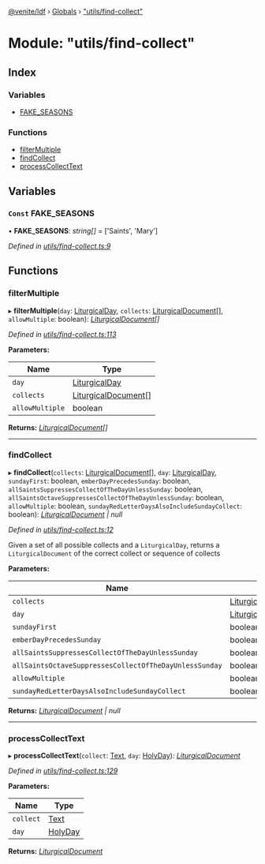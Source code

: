 [@venite/ldf](../README.md) › [Globals](../globals.md) › ["utils/find-collect"](_utils_find_collect_.md)

# Module: "utils/find-collect"

## Index

### Variables

* [FAKE_SEASONS](_utils_find_collect_.md#const-fake_seasons)

### Functions

* [filterMultiple](_utils_find_collect_.md#filtermultiple)
* [findCollect](_utils_find_collect_.md#findcollect)
* [processCollectText](_utils_find_collect_.md#processcollecttext)

## Variables

### `Const` FAKE_SEASONS

• **FAKE_SEASONS**: *string[]* = ['Saints', 'Mary']

*Defined in [utils/find-collect.ts:9](https://github.com/gbj/venite/blob/0c141d89/ldf/src/utils/find-collect.ts#L9)*

## Functions

###  filterMultiple

▸ **filterMultiple**(`day`: [LiturgicalDay](../classes/_calendar_liturgical_day_.liturgicalday.md), `collects`: [LiturgicalDocument](../classes/_liturgical_document_.liturgicaldocument.md)[], `allowMultiple`: boolean): *[LiturgicalDocument](../classes/_liturgical_document_.liturgicaldocument.md)[]*

*Defined in [utils/find-collect.ts:113](https://github.com/gbj/venite/blob/0c141d89/ldf/src/utils/find-collect.ts#L113)*

**Parameters:**

Name | Type |
------ | ------ |
`day` | [LiturgicalDay](../classes/_calendar_liturgical_day_.liturgicalday.md) |
`collects` | [LiturgicalDocument](../classes/_liturgical_document_.liturgicaldocument.md)[] |
`allowMultiple` | boolean |

**Returns:** *[LiturgicalDocument](../classes/_liturgical_document_.liturgicaldocument.md)[]*

___

###  findCollect

▸ **findCollect**(`collects`: [LiturgicalDocument](../classes/_liturgical_document_.liturgicaldocument.md)[], `day`: [LiturgicalDay](../classes/_calendar_liturgical_day_.liturgicalday.md), `sundayFirst`: boolean, `emberDayPrecedesSunday`: boolean, `allSaintsSuppressesCollectOfTheDayUnlessSunday`: boolean, `allSaintsOctaveSuppressesCollectOfTheDayUnlessSunday`: boolean, `allowMultiple`: boolean, `sundayRedLetterDaysAlsoIncludeSundayCollect`: boolean): *[LiturgicalDocument](../classes/_liturgical_document_.liturgicaldocument.md) | null*

*Defined in [utils/find-collect.ts:12](https://github.com/gbj/venite/blob/0c141d89/ldf/src/utils/find-collect.ts#L12)*

Given a set of all possible collects and a `LiturgicalDay`, returns a `LiturgicalDocument` of the correct collect or sequence of collects

**Parameters:**

Name | Type | Default |
------ | ------ | ------ |
`collects` | [LiturgicalDocument](../classes/_liturgical_document_.liturgicaldocument.md)[] | - |
`day` | [LiturgicalDay](../classes/_calendar_liturgical_day_.liturgicalday.md) | - |
`sundayFirst` | boolean | true |
`emberDayPrecedesSunday` | boolean | false |
`allSaintsSuppressesCollectOfTheDayUnlessSunday` | boolean | false |
`allSaintsOctaveSuppressesCollectOfTheDayUnlessSunday` | boolean | false |
`allowMultiple` | boolean | true |
`sundayRedLetterDaysAlsoIncludeSundayCollect` | boolean | false |

**Returns:** *[LiturgicalDocument](../classes/_liturgical_document_.liturgicaldocument.md) | null*

___

###  processCollectText

▸ **processCollectText**(`collect`: [Text](../classes/_text_.text.md), `day`: [HolyDay](../classes/_calendar_holy_day_.holyday.md)): *[LiturgicalDocument](../classes/_liturgical_document_.liturgicaldocument.md)*

*Defined in [utils/find-collect.ts:129](https://github.com/gbj/venite/blob/0c141d89/ldf/src/utils/find-collect.ts#L129)*

**Parameters:**

Name | Type |
------ | ------ |
`collect` | [Text](../classes/_text_.text.md) |
`day` | [HolyDay](../classes/_calendar_holy_day_.holyday.md) |

**Returns:** *[LiturgicalDocument](../classes/_liturgical_document_.liturgicaldocument.md)*

